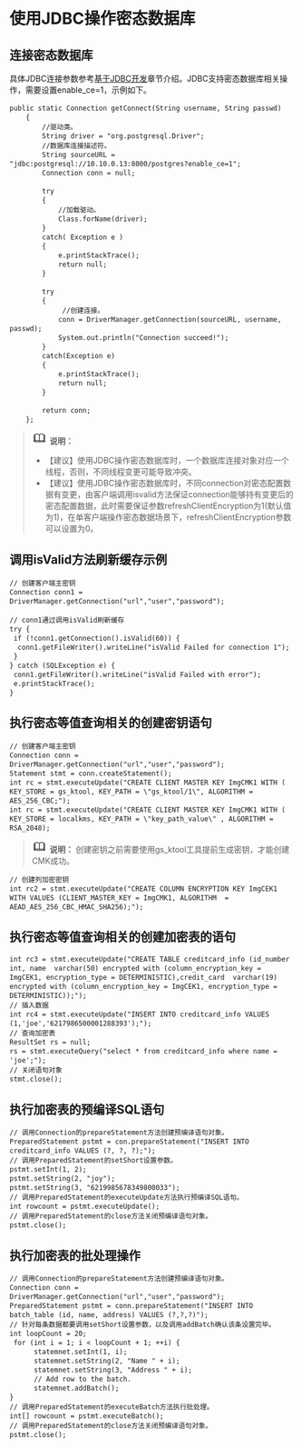 # 使用JDBC操作密态数据库<a name="ZH-CN_TOPIC_0000001102628112"></a>

## 连接密态数据库<a name="section6796167162618"></a>

具体JDBC连接参数参考[基于JDBC开发](基于JDBC开发.md)章节介绍。JDBC支持密态数据库相关操作，需要设置enable\_ce=1，示例如下。

```
public static Connection getConnect(String username, String passwd)
    {
        //驱动类。
        String driver = "org.postgresql.Driver";
        //数据库连接描述符。
        String sourceURL = "jdbc:postgresql://10.10.0.13:8000/postgres?enable_ce=1";
        Connection conn = null;
        
        try
        {
            //加载驱动。
            Class.forName(driver);
        }
        catch( Exception e )
        {
            e.printStackTrace();
            return null;
        }
        
        try
        {
             //创建连接。
            conn = DriverManager.getConnection(sourceURL, username, passwd);
            System.out.println("Connection succeed!");
        }
        catch(Exception e)
        {
            e.printStackTrace();
            return null;
        }
        
        return conn;
    };
```

>![](public_sys-resources/icon-note.gif) **说明：**   
>-   【建议】使用JDBC操作密态数据库时，一个数据库连接对象对应一个线程，否则，不同线程变更可能导致冲突。  
>-   【建议】使用JDBC操作密态数据库时，不同connection对密态配置数据有变更，由客户端调用isvalid方法保证connection能够持有变更后的密态配置数据，此时需要保证参数refreshClientEncryption为1\(默认值为1\)，在单客户端操作密态数据场景下，refreshClientEncryption参数可以设置为0。  

## 调用isValid方法刷新缓存示例<a name="section8416165433116"></a>

```
// 创建客户端主密钥
Connection conn1 = DriverManager.getConnection("url","user","password");

// conn1通过调用isValid刷新缓存
try {
 if (!conn1.getConnection().isValid(60)) {
  conn1.getFileWriter().writeLine("isValid Failed for connection 1");
 }
} catch (SQLException e) {
 conn1.getFileWriter().writeLine("isValid Failed with error");
 e.printStackTrace();
}
```

## 执行密态等值查询相关的创建密钥语句<a name="section15271115213271"></a>

```
// 创建客户端主密钥
Connection conn = DriverManager.getConnection("url","user","password");
Statement stmt = conn.createStatement();
int rc = stmt.executeUpdate("CREATE CLIENT MASTER KEY ImgCMK1 WITH ( KEY_STORE = gs_ktool, KEY_PATH = \"gs_ktool/1\", ALGORITHM = AES_256_CBC;"); 
int rc = stmt.executeUpdate("CREATE CLIENT MASTER KEY ImgCMK1 WITH ( KEY_STORE = localkms, KEY_PATH = \"key_path_value\" , ALGORITHM = RSA_2048);
```

>![](public_sys-resources/icon-note.gif) **说明：** 
>创建密钥之前需要使用gs\_ktool工具提前生成密钥，才能创建CMK成功。

```
// 创建列加密密钥
int rc2 = stmt.executeUpdate("CREATE COLUMN ENCRYPTION KEY ImgCEK1 WITH VALUES (CLIENT_MASTER_KEY = ImgCMK1, ALGORITHM  = AEAD_AES_256_CBC_HMAC_SHA256);");
```

## 执行密态等值查询相关的创建加密表的语句<a name="section15511335102810"></a>

```
int rc3 = stmt.executeUpdate("CREATE TABLE creditcard_info (id_number    int, name  varchar(50) encrypted with (column_encryption_key = ImgCEK1, encryption_type = DETERMINISTIC),credit_card  varchar(19) encrypted with (column_encryption_key = ImgCEK1, encryption_type = DETERMINISTIC));");
// 插入数据
int rc4 = stmt.executeUpdate("INSERT INTO creditcard_info VALUES (1,'joe','6217986500001288393');");
// 查询加密表
ResultSet rs = null;
rs = stmt.executeQuery("select * from creditcard_info where name = 'joe';");
// 关闭语句对象
stmt.close();
```

## 执行加密表的预编译SQL语句<a name="section4943131112294"></a>

```
// 调用Connection的prepareStatement方法创建预编译语句对象。
PreparedStatement pstmt = con.prepareStatement("INSERT INTO creditcard_info VALUES (?, ?, ?);");
// 调用PreparedStatement的setShort设置参数。
pstmt.setInt(1, 2);
pstmt.setString(2, "joy");
pstmt.setString(3, "6219985678349800033");
// 调用PreparedStatement的executeUpdate方法执行预编译SQL语句。
int rowcount = pstmt.executeUpdate();
// 调用PreparedStatement的close方法关闭预编译语句对象。
pstmt.close();
```

## 执行加密表的批处理操作<a name="section102367147301"></a>

```
// 调用Connection的prepareStatement方法创建预编译语句对象。
Connection conn = DriverManager.getConnection("url","user","password");
PreparedStatement pstmt = conn.prepareStatement("INSERT INTO batch_table (id, name, address) VALUES (?,?,?)");
// 针对每条数据都要调用setShort设置参数，以及调用addBatch确认该条设置完毕。
int loopCount = 20;
 for (int i = 1; i < loopCount + 1; ++i) {
      statemnet.setInt(1, i);
      statemnet.setString(2, "Name " + i);
      statemnet.setString(3, "Address " + i);
      // Add row to the batch.
      statemnet.addBatch();
}
// 调用PreparedStatement的executeBatch方法执行批处理。
int[] rowcount = pstmt.executeBatch();
// 调用PreparedStatement的close方法关闭预编译语句对象。
pstmt.close();
```

